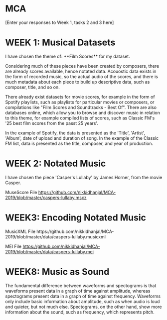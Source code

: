# MCA
\[Enter your responses to Week 1, tasks 2 and 3 here\]

<h1>WEEK 1: Musical Datasets</h1>
I have chosen the theme of: **Film Scores** for my dataset. 

Considering much of these pieces have been created by composers, there are already scores available, hence notated data. Acouostic data exists in the form of recorded music, so the actual audio of the scores, and there is much metadata about each piece to build up descriptive data, such as composer, title,  and so on. 

There already exist datasets for movie scores, for example in the form of Spotify playlists, such as playlists for particular movies or composers, or compilations like "Film Scores and Soundtracks - Best Of". There are also databases online, which allow you to browse and discover music in relation to this theme, for example compiled lists of scores, such as Classic FM's '25 best film scores from the passt 25 years'. 

In the example of Spotify, the data is presented as the 'Title', 'Artist', 'Album', date of upload and duration of song. In the example of the Classic FM list, data is presented as the title, composer, and year of production. 


<h1>WEEK 2: Notated Music</h1>
I have chosen the piece 'Casper's Lullaby' by James Horner, from the movie Casper. 

MuseScore File
https://github.com/nikkidhanjal/MCA-2019/blob/master/caspers-lullaby.mscz


<h1>WEEK3: Encoding Notated Music</h1>
MusicXML File
https://github.com/nikkidhanjal/MCA-2019/blob/master/data/caspers-lullaby.musicxml

MEI File
https://github.com/nikkidhanjal/MCA-2019/blob/master/data/caspers-lullaby.mei


<h1>WEEK8: Music as Sound</h1>
The fundamental difference between waveforms and spectograms is that waveforms present data in a graph of time against amplitude, whereas spectograms present data in a graph of time against frequency. Waveforms only include basic information about amplitude, such as when audio is loud and quieter, but not much else. Spectograms, on the other hand, show more information about the sound, such as frequency, which represents pitch.

